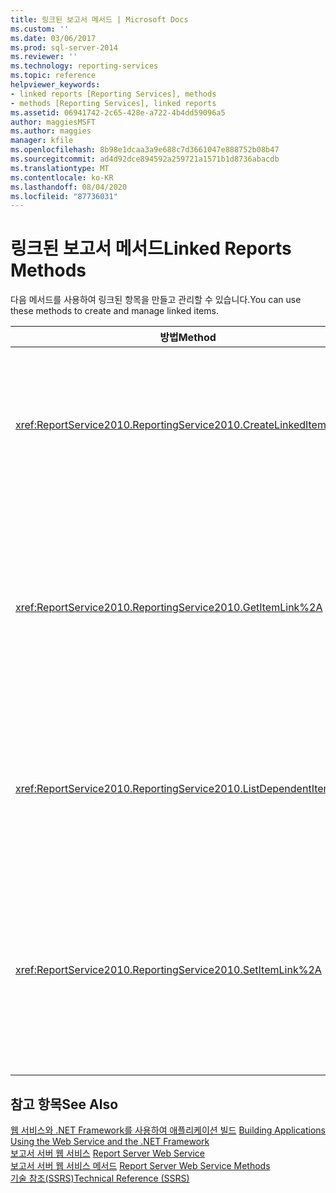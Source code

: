 ```yaml
---
title: 링크된 보고서 메서드 | Microsoft Docs
ms.custom: ''
ms.date: 03/06/2017
ms.prod: sql-server-2014
ms.reviewer: ''
ms.technology: reporting-services
ms.topic: reference
helpviewer_keywords:
- linked reports [Reporting Services], methods
- methods [Reporting Services], linked reports
ms.assetid: 06941742-2c65-428e-a722-4b4dd59096a5
author: maggiesMSFT
ms.author: maggies
manager: kfile
ms.openlocfilehash: 8b98e1dcaa3a9e688c7d3661047e888752b08b47
ms.sourcegitcommit: ad4d92dce894592a259721a1571b1d8736abacdb
ms.translationtype: MT
ms.contentlocale: ko-KR
ms.lasthandoff: 08/04/2020
ms.locfileid: "87736031"
---
```

# <a name="linked-reports-methods"></a><span data-ttu-id="1a954-102">링크된 보고서 메서드</span><span class="sxs-lookup"><span data-stu-id="1a954-102">Linked Reports Methods</span></span>
  <span data-ttu-id="1a954-103">다음 메서드를 사용하여 링크된 항목을 만들고 관리할 수 있습니다.</span><span class="sxs-lookup"><span data-stu-id="1a954-103">You can use these methods to create and manage linked items.</span></span>  
  
|<span data-ttu-id="1a954-104">방법</span><span class="sxs-lookup"><span data-stu-id="1a954-104">Method</span></span>|<span data-ttu-id="1a954-105">작업</span><span class="sxs-lookup"><span data-stu-id="1a954-105">Action</span></span>|  
|------------|------------|  
|<xref:ReportService2010.ReportingService2010.CreateLinkedItem%2A>|<span data-ttu-id="1a954-106">링크된 새 항목을 보고서 서버 데이터베이스에 추가합니다.</span><span class="sxs-lookup"><span data-stu-id="1a954-106">Adds a new linked item to the report server database.</span></span>|  
|<xref:ReportService2010.ReportingService2010.GetItemLink%2A>|<span data-ttu-id="1a954-107">해당 항목 정의가 지정한 링크된 항목에 사용되는 항목의 이름을 반환합니다.</span><span class="sxs-lookup"><span data-stu-id="1a954-107">Returns the name of the item whose item definition is used for the specified linked item.</span></span>|  
|<xref:ReportService2010.ReportingService2010.ListDependentItems%2A>|<span data-ttu-id="1a954-108">지정된 항목에 링크된 항목의 목록을 반환합니다.</span><span class="sxs-lookup"><span data-stu-id="1a954-108">Returns a list of the items that are linked to a specified item.</span></span>|  
|<xref:ReportService2010.ReportingService2010.SetItemLink%2A>|<span data-ttu-id="1a954-109">기존 링크된 항목의 항목 정의에 사용되는 카탈로그 항목을 지정합니다.</span><span class="sxs-lookup"><span data-stu-id="1a954-109">Specifies the catalog item that is used for the item definition of an existing linked item.</span></span>|  
  
## <a name="see-also"></a><span data-ttu-id="1a954-110">참고 항목</span><span class="sxs-lookup"><span data-stu-id="1a954-110">See Also</span></span>  
 <span data-ttu-id="1a954-111">[웹 서비스와 .NET Framework를 사용하여 애플리케이션 빌드](../net-framework/building-applications-using-the-web-service-and-the-net-framework.md) </span><span class="sxs-lookup"><span data-stu-id="1a954-111">[Building Applications Using the Web Service and the .NET Framework](../net-framework/building-applications-using-the-web-service-and-the-net-framework.md) </span></span>  
 <span data-ttu-id="1a954-112">[보고서 서버 웹 서비스](../report-server-web-service.md) </span><span class="sxs-lookup"><span data-stu-id="1a954-112">[Report Server Web Service](../report-server-web-service.md) </span></span>  
 <span data-ttu-id="1a954-113">[보고서 서버 웹 서비스 메서드](report-server-web-service-methods.md) </span><span class="sxs-lookup"><span data-stu-id="1a954-113">[Report Server Web Service Methods](report-server-web-service-methods.md) </span></span>  
 [<span data-ttu-id="1a954-114">기술 참조&#40;SSRS&#41;</span><span class="sxs-lookup"><span data-stu-id="1a954-114">Technical Reference &#40;SSRS&#41;</span></span>](../../technical-reference-ssrs.md)  
  
  
